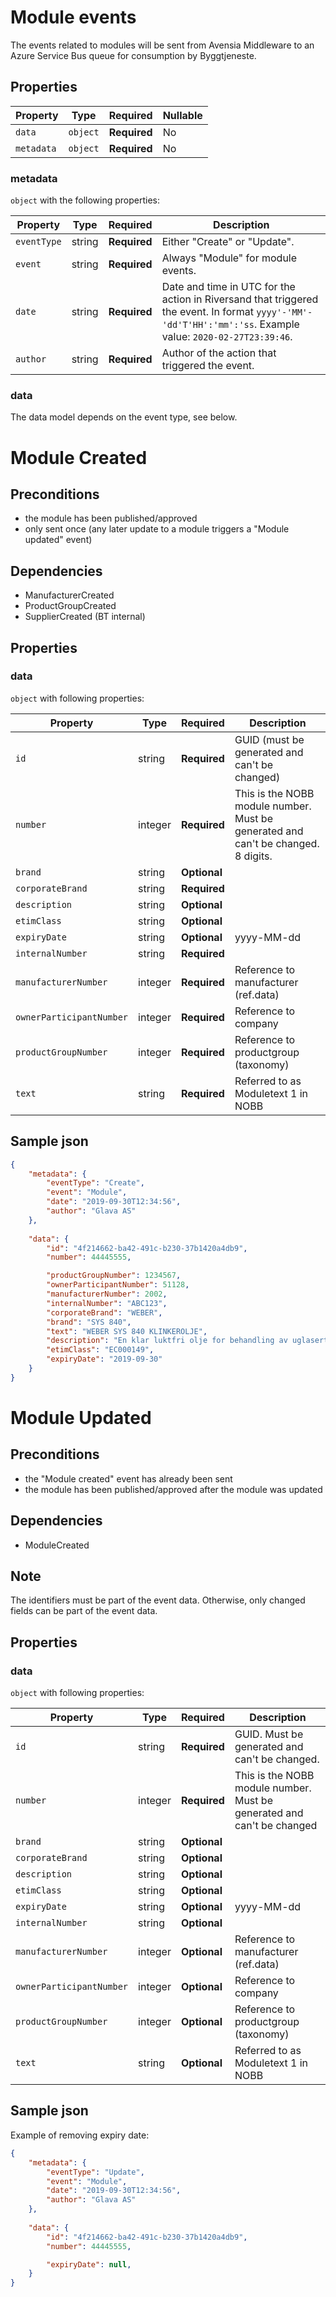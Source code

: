 # Module events

The events related to modules will be sent from Avensia Middleware to an Azure Service Bus queue for consumption by Byggtjeneste.

## Properties

| Property              | Type     | Required     | Nullable |
| --------------------- | -------- | ------------ | -------- |
| `data`                | `object` | **Required** | No       |
| `metadata`            | `object` | **Required** | No       |

### metadata

`object` with the following properties:

| Property          | Type    | Required     | Description |
| ------------------| ------- | ------------ | ------- |
| `eventType`       | string  | **Required** | Either "Create" or "Update".
| `event`           | string  | **Required** | Always "Module" for module events.
| `date`            | string  | **Required** | Date and time in UTC for the action in Riversand that triggered the event. In format `yyyy'-'MM'-'dd'T'HH':'mm':'ss`. Example value: `2020-02-27T23:39:46`.
| `author`          | string  | **Required** | Author of the action that triggered the event.

### data
The data model depends on the event type, see below.

# Module Created 

## Preconditions
-  the module has been published/approved
- only sent once (any later update to a module triggers a "Module updated" event)

## Dependencies
- ManufacturerCreated
- ProductGroupCreated
- SupplierCreated (BT internal)

## Properties
### data

`object` with following properties:


| Property                 | Type    | Required     | Description |
| ------------------------ | ------- | ------------ | -------     |
| `id`                     | string  | **Required** | GUID (must be generated and can't be changed)             |
| `number`                 | integer | **Required** | This is the NOBB module number. Must be generated and can't be changed. 8 digits.             |
| `brand`                  | string  | **Optional** |             |
| `corporateBrand`         | string  | **Required** |             |
| `description`            | string  | **Optional** |             |
| `etimClass`              | string  | **Optional** |
| `expiryDate`             | string  | **Optional** |  yyyy-MM-dd |
| `internalNumber`         | string  | **Required** |             |
| `manufacturerNumber`     | integer | **Required** | Reference to manufacturer (ref.data)            |
| `ownerParticipantNumber` | integer | **Required** | Reference to company            |
| `productGroupNumber`     | integer | **Required** | Reference to productgroup (taxonomy)            |
| `text`                   | string  | **Required** | Referred to as Moduletext 1 in NOBB             |



## Sample json
```json
{
    "metadata": {
        "eventType": "Create",
        "event": "Module",
        "date": "2019-09-30T12:34:56",
        "author": "Glava AS"
    },
    
    "data": {
        "id": "4f214662-ba42-491c-b230-37b1420a4db9",
        "number": 44445555,

        "productGroupNumber": 1234567,
        "ownerParticipantNumber": 51128,
        "manufacturerNumber": 2002,
        "internalNumber": "ABC123",
        "corporateBrand": "WEBER",
        "brand": "SYS 840",
        "text": "WEBER SYS 840 KLINKEROLJE",
        "description": "En klar luktfri olje for behandling av uglaserte fliser og klinker.",
        "etimClass": "EC000149",
        "expiryDate": "2019-09-30"
    }
}

```


# Module Updated 

## Preconditions
- the "Module created" event has already been sent
- the module has been published/approved after the module was updated

## Dependencies
- ModuleCreated

## Note	
The identifiers must be part of the event data.	Otherwise, only changed fields can be part of the event data.

## Properties
### data

`object` with following properties:


| Property                 | Type    | Required     | Description |
| ------------------------ | ------- | ------------ | -------     |
| `id`                     | string  | **Required** | GUID. Must be generated and can't be changed.             |
| `number`                 | integer | **Required** | This is the NOBB module number. Must be generated and can't be changed             |
| `brand`                  | string  | **Optional** |             |
| `corporateBrand`         | string  | **Optional** |             |
| `description`            | string  | **Optional** |             |
| `etimClass`              | string  | **Optional** |
| `expiryDate`             | string  | **Optional** |  yyyy-MM-dd |
| `internalNumber`         | string  | **Optional** |             |
| `manufacturerNumber`     | integer | **Optional** | Reference to manufacturer (ref.data)            |
| `ownerParticipantNumber` | integer | **Optional** | Reference to company            |
| `productGroupNumber`     | integer | **Optional** | Reference to productgroup (taxonomy)            |
| `text`                   | string  | **Optional** | Referred to as Moduletext 1 in NOBB             |



## Sample json
Example of removing expiry date:
```json
{
    "metadata": {
        "eventType": "Update",
        "event": "Module",
        "date": "2019-09-30T12:34:56",
        "author": "Glava AS"
    },
    
    "data": {
        "id": "4f214662-ba42-491c-b230-37b1420a4db9",
        "number": 44445555,

        "expiryDate": null,
    }
}

```
